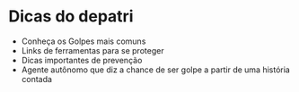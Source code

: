 # Dicas do depatri



- Conheça os Golpes mais comuns
- Links de ferramentas para se proteger
- Dicas importantes de prevenção
- Agente autônomo que diz a chance de ser golpe a partir de uma história contada



